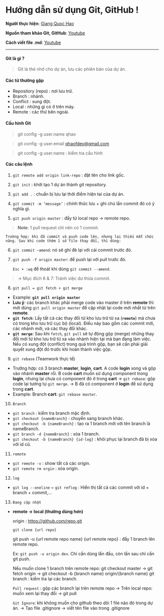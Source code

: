 # Hướng dẫn sử dụng Git, GitHub !
**Người thực hiện**: [Giang Quoc Hao](https://www.facebook.com/gqhaof) 

**Nguồn tham khảo Git, GitHub**: [Youtube](https://www.youtube.com/watch?v=-VmX40r5ARI&t=209s)

**Cách viết file .md**: [Youtube](https://www.youtube.com/watch?v=jJky0Ws9xKg)

---
#### Git là gì ?
> Git là thẻ nhớ cho dự án, lưu các phiên bản của dự án.
#### Các từ thường gặp
- Repository (repo) : nơi lưu trữ.
- Branch : nhánh.
- Conflict : xung đột.
- Local : những gì có ở trên máy.
- Remote : các thứ bên ngoài.
#### Cấu hình Git
> git config -g user.name qhao

> git config -g user.email qhaofdev@gmail.com

> git config -g user.name : kiểm tra cấu hình
#### Các câu lệnh
1. `git remote add origin link-repo` : đặt tên cho link gốc.

2. `git init` : khởi tạo 1 dự án thành git repository.

3. `git add .` : chuẩn bị lưu lại thời điểm hiện tai của dự án.

4. `git commit -m ‘message’` : chính thức lưu + ghi chú lần commit đó có ý nghĩa gì.

5. `git push origin master` : đẩy từ local repo → remote repo.

> **Note**: 1 pull request chỉ nên có 1 commit.

    Trường hợp: khi đã commit và push code lên, nhưng lại thiếu mất chức năng. Sau khi code thêm 1 số file thay đổi, thì dùng: 
6. `git commit —amend`: nó sẽ ghi đè lại với cái commit trước đó.

7. `git push -f origin master`: để push lại với pull trước đó. 

    `Esc + :wq` để thoát khi dùng `git commit --amend`.
> → Mục đích 6 & 7: Tránh việc dư thừa commit.

8. `git pull = git fetch + git merge`
- Example: **`git pull origin master`**
- **Lưu ý**: các branch khác phải merge code vào master ở trên **remote** thì mới dùng `git pull origin master` để cập nhật lại code mới nhất từ trên **remote**.
- **`git fetch`**: Lấy tất cả các thay đổi từ kho lưu trữ từ xa (**`remote`**) mà chưa có trong kho lưu trữ cục bộ (local). Điều này bao gồm các commit mới, các nhánh mới, và các thay đổi khác.
- **`git merge`**: Sau khi `fetch`, `git pull` sẽ tự động gộp (merge) những thay đổi mới từ kho lưu trữ từ xa vào nhánh hiện tại mà bạn đang làm việc. Nếu có xung đột (conflict) trong quá trình gộp, bạn sẽ cần phải giải quyết xung đột đó trước khi hoàn thành việc gộp.

9. `git rebase` (Teamwork thực tế)
- Trường hợp: có 3 branch **master**, **login**, **cart**. A code **login** xong và gộp vào nhánh **master** rồi. B code **cart** muốn sử dụng component trong **login**, nhưng lại chưa có component đó ở trong **cart** → `git rebase`: gộp code lại tương tự `git merge`. → B đã có component ở **login** để sử dụng trong **cart**.
- Example: Branch **cart**: `git rebase master`.

10. `Branch`
- `git branch` : kiểm tra branch mặc định.
- `git checkout {nameBranch}` : chuyển sang branch khác.
- `git checkout -b {nameBranch}` : tạo ra 1 branch mới với tên branch là nameBranch. 
- `git branch -d {nameBranch}` : xóa 1 branch.
- `git checkout -b {nameBranch} {id-log}` : khôi phục lại branch đã bị xóa với id cũ.

11. `remote`
- `git remote -v` : show tất cả các origin.
- `git remote rm orgin` : xóa origin.

12. `log`
- `git log --oneline` ~ `git reflog` : Hiển thị tất cả các commit với id + branch + commit,…

13. `Đang cập nhật`
- **remote → local (thường dùng hơn)**
    
    origin : https://github.com/repo.git
    
    `git clone {url repo}`
    
    git push -u {url remote repo name} {url remote repo} : đẩy 1 branch lên remote repo.
     
    Ex: `git push -u origin dev`. Chỉ cần dùng lần đầu, còn lần sau chỉ cần git push.
    
    Nếu muốn clone 1 branch trên remote repo: git checkout master → git fetch origin → git checkout -b {branch name} origin/{branch name}
    git branch : kiểm tra lại các branch.
    
    `Pull request` : gộp các branch lại trên remote repo
       → Trên local repo: muốn xem lại thay đổi → git pull
    
    `Git Ignore`: khi không muốn cho github theo dõi 1 file nào đó trong dự án.
       → Tạo file .gitignore → viết tên file vào trong .gitignore
